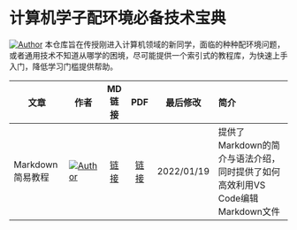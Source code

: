 # 计算机学子配环境必备技术宝典
[![Author](https://img.shields.io/badge/Github-四川大学_智锐科创计算机协会-blue?logo=github)](https://github.com/scu-covariant/) 
本仓库旨在传授刚进入计算机领域的新同学，面临的种种配环境问题，或者通用技术不知道从哪学的困境，尽可能提供一个索引式的教程库，为快速上手入门，降低学习门槛提供帮助。

|文章|作者|MD链接|PDF|最后修改|简介|
|-|-|:-:|:-:|:-:|:-|
|Markdown简易教程|[![Author](https://img.shields.io/badge/Github-晴霾-blue?logo=github)](https://github.com/sunnyhaze/) |[链接](markdown简易教程/我的Markdown教程.md)|[链接](markdown简易教程/我的Markdown教程.pdf)|2022/01/19|提供了Markdown的简介与语法介绍，同时提供了如何高效利用VS Code编辑Markdown文件|
